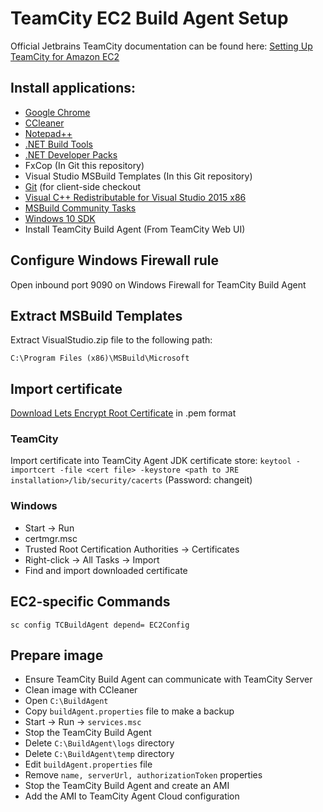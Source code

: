 # TeamCity EC2 Build Agent Setup

Official Jetbrains TeamCity documentation can be found here:
[Setting Up TeamCity for Amazon EC2](https://confluence.jetbrains.com/display/TCD9/Setting+Up+TeamCity+for+Amazon+EC2#SettingUpTeamCityforAmazonEC2-PreparingImagewithInstalledTeamCityAgent)

## Install applications:

* [Google Chrome](https://www.google.com.au/chrome/browser/desktop/)
* [CCleaner](https://www.piriform.com/ccleaner/download)
* [Notepad++](https://notepad-plus-plus.org/)
* [.NET Build Tools](https://www.microsoft.com/en-us/download/details.aspx?id=48159)
* [.NET Developer Packs](http://getdotnet.azurewebsites.net/target-dotnet-platforms.html)
* FxCop (In Git this repository)
* Visual Studio MSBuild Templates (In this Git repository)
* [Git](https://git-scm.com/download/win) (for client-side checkout
* [Visual C++ Redistributable for Visual Studio 2015 x86](http://www.microsoft.com/en-us/download/confirmation.aspx?id=48145)
* [MSBuild Community Tasks](https://github.com/loresoft/msbuildtasks)
* [Windows 10 SDK](https://dev.windows.com/en-us/downloads/windows-10-sdk)
* Install TeamCity Build Agent (From TeamCity Web UI)

## Configure Windows Firewall rule

Open inbound port 9090 on Windows Firewall for TeamCity Build Agent

## Extract MSBuild Templates

Extract VisualStudio.zip file to the following path:

`C:\Program Files (x86)\MSBuild\Microsoft`

## Import certificate

[Download Lets Encrypt Root Certificate](https://letsencrypt.org/certificates/) in .pem format

### TeamCity

Import certificate into TeamCity Agent JDK certificate store:
`keytool -importcert -file <cert file> -keystore <path to JRE installation>/lib/security/cacerts`
(Password: changeit)

### Windows

* Start -> Run
* certmgr.msc
* Trusted Root Certification Authorities -> Certificates
* Right-click -> All Tasks -> Import
* Find and import downloaded certificate

## EC2-specific Commands

`sc config TCBuildAgent depend= EC2Config`

## Prepare image

* Ensure TeamCity Build Agent can communicate with TeamCity Server
* Clean image with CCleaner
* Open `C:\BuildAgent`
* Copy `buildAgent.properties` file to make a backup
* Start -> Run -> `services.msc`
* Stop the TeamCity Build Agent
* Delete `C:\BuildAgent\logs` directory
* Delete `C:\BuildAgent\temp` directory
* Edit `buildAgent.properties` file
* Remove `name, serverUrl, authorizationToken` properties
* Stop the TeamCity Build Agent and create an AMI
* Add the AMI to TeamCity Agent Cloud configuration
